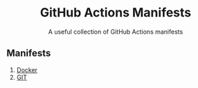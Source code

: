 <h1 align="center">GitHub Actions Manifests</h1>

<p align="center">
    A useful collection of GitHub Actions manifests
</p>

## Manifests

1.  [Docker](./docker/README.md)
2.  [GIT](./git/README.md)
